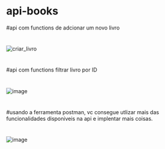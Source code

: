 # api-books


#api com functions de adcionar um novo livro
#
![criar_livro](https://user-images.githubusercontent.com/69704112/198034532-0343b6a0-01c6-4f29-902c-5c5a0a3de6b7.png)
#
#api com functions filtrar livro por ID
#
![image](https://user-images.githubusercontent.com/69704112/198034656-96c958ee-3b29-4d58-ae5b-feaf5bf12d90.png)

#
#usando a ferramenta postman, vc consegue utlizar mais das funcionalidades disponiveis na api e implentar mais coisas.
#
![image](https://user-images.githubusercontent.com/69704112/198035990-1d7dcd6f-d85f-47d4-9251-f4d4b9b28b17.png)


